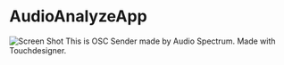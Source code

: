 # AudioAnalyzeApp
![Screen Shot](https://github.com/ToyoshiMorioka/AudioAnalyzeApp/blob/master/audioanalyze.PNGG, "App Image")
This is OSC Sender made by Audio Spectrum.
Made with Touchdesigner. 

